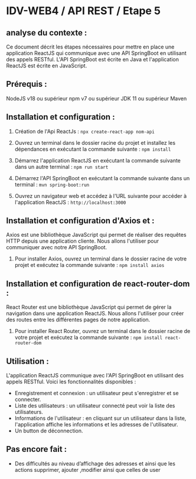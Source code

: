 # IDV-WEB4 / API REST / Etape 5



## analyse du contexte : 
Ce document décrit les étapes nécessaires pour mettre en place une application ReactJS qui communique avec une API SpringBoot en utilisant des appels RESTful. L'API SpringBoot est écrite en Java et l'application ReactJS est écrite en JavaScript.
 
## Prérequis :
NodeJS v18 ou supérieur
npm v7 ou supérieur
JDK 11 ou supérieur
Maven

## Installation et configuration :
1. Création de l'Api ReactJs :
```npx create-react-app nom-api```

2. Ouvrez un terminal dans le dossier racine du projet et installez les dépendances en exécutant la commande suivante :
``` npm install ```

3. Démarrez l'application ReactJS en exécutant la commande suivante dans un autre terminal :
``` npm run start ```

4. Démarrez l'API SpringBoot en exécutant la commande suivante dans un terminal :
``` mvn spring-boot:run ```
 
5. Ouvrez un navigateur web et accédez à l'URL suivante pour accéder à l'application ReactJS :
``` http://localhost:3000 ```

## Installation et configuration d'Axios et :
Axios est une bibliothèque JavaScript qui permet de réaliser des requêtes HTTP depuis une application cliente. Nous allons l'utiliser pour communiquer avec notre API SpringBoot.

1. Pour installer Axios, ouvrez un terminal dans le dossier racine de votre projet et exécutez la commande suivante :
```npm install axios ```




## Installation et configuration de react-router-dom :
React Router est une bibliothèque JavaScript qui permet de gérer la navigation dans une application ReactJS. Nous allons l'utiliser pour créer des routes entre les différentes pages de notre application.

1. Pour installer React Router, ouvrez un terminal dans le dossier racine de votre projet et exécutez la commande suivante :
``` npm install react-router-dom ```

## Utilisation :
L'application ReactJS communique avec l'API SpringBoot en utilisant des appels RESTful. Voici les fonctionnalités disponibles :

* Enregistrement et connexion : un utilisateur peut s'enregistrer et se connecter.
* Liste des utilisateurs : un utilisateur connecté peut voir la liste des utilisateurs.
* Informations de l'utilisateur : en cliquant sur un utilisateur dans la liste, l'application affiche les informations et les adresses de l'utilisateur.
* Un button de déconnection. 
 
## Pas encore fait : 

- Des difficultés au niveau d’affichage des adresses et ainsi que les actions supprimer, ajouter ,modifier ainsi que celles de user  



